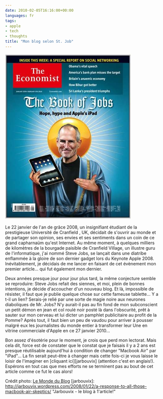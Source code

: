 ```yaml
---
date: 2010-02-05T16:16:00+00:00
languages: fr
tags:
- apple
- tech
- thoughts
title: "Mon blog selon St. Job"
---
```

![Saint Job](assets/media/the-economist-jobs.jpg.scaled500.jpg)

 Le 22 janvier de l'an de grâce 2008, un insignifiant étudiant de la prestigieuse Université de Cranfield , UK, décidait de s'ouvrir au monde et de partager son opinion, ses envies et ses sentiments dans un coin de ce grand capharnaüm qu'est Internet. Au même moment, à quelques milliers de kilomètres de la bourgade paisible de Cranfield Village, un illustre guru de l'informatique, j'ai nommé Steve Jobs, se lançait dans une diatribe enflammée à la gloire de son dernier gadget lors du Keynote Apple 2008. Inévitablement, je décidais de me lancer en faisant de cet évènement mon premier article... qui fut également mon dernier.

 Deux années presque jour pour jour plus tard, la même conjecture semble se reproduire: Steve Jobs refait des siennes, et moi, plein de bonnes intentions, je décide d'accoucher d'un nouveau blog. Et là, impossible de résister, il faut que je publie quelque chose sur cette fameuse tablette... Y a t-il un lien? Serais-je relié par une sorte de magie noire aux neurones diaboliques de Mr. Jobs? N'y aurait-il pas au fin fond de mon subconscient un petit démon en jean et col roulé noir posté là dans l'obscurité, prêt à sauter sur mon cerveau et lui dicter un pamphlet publicitaire au profit de la Pomme? Après tout, il faut bien un peu de vaudou pour arriver à pousser malgré eux les journalistes du monde entier à transformer leur Une en vitrine commerciale d'Apple en ce 27 janvier 2010...

 Bon assez d'ésotérie pour le moment, je crois que perd mon lectorat. Mais cela dit, force est de constater que le constat que je faisais il y a 2 ans est presque réutilisable aujourd'hui à condition de changer "Macbook Air" par "iPad"... La fin serait peut-être à changer mais cette fois-ci je vous laisse le loisir de l'imaginer en [cliquant ici][jarbouvix]  (attention c'est en anglais!). Espérons en tout cas que mes efforts ne se  terminent pas au bout de cet article comme ce fut le cas alors!

 Crédit photo: [Le Monde du Blog](http://www.lemondedublog.com/2010/02/saint-jobs-et-lipad-the-economist.php "Saint Jobs et l'iPad")
 [jarbouvix]: http://jarbouvix.wordpress.com/2008/01/22/a-response-to-all-those-macbook-air-skeptics/ "Jarbouvix - le blog à 1'article!"

